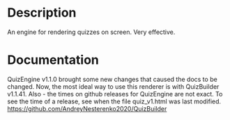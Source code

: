 # Description
An engine for rendering quizzes on screen.
Very effective.
# Documentation
QuizEngine v1.1.0 brought some new changes
that caused the docs to be changed. Now,
the most ideal way to use this renderer is
with QuizBuilder v1.1.41.
Also - the times on github releases for
QuizEngine are not exact. To see the time of
a release, see when the file quiz_v1.html was
last modified.
https://github.com/AndreyNesterenko2020/QuizBuilder

